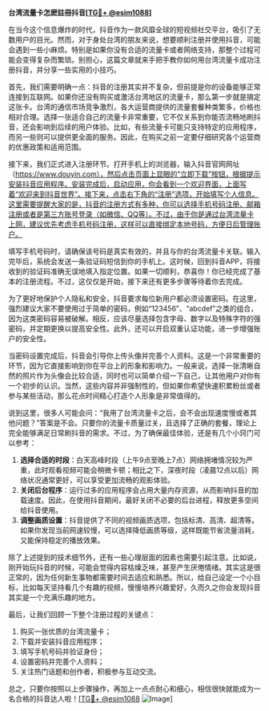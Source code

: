 **台湾流量卡怎麽註冊抖音[[TG💪+ @esim1088](https://t.me/s/esim1088)]**

在当今这个信息爆炸的时代，抖音作为一款风靡全球的短视频社交平台，吸引了无数用户的目光。然而，对于身处台湾的朋友来说，想要顺利注册并使用抖音，可能会遇到一些小麻烦。特别是如果你没有合适的流量卡或者网络支持，那整个过程可能会变得复杂而繁琐。别担心，这篇文章就来手把手教你如何用台湾流量卡成功注册抖音，并分享一些实用的小技巧。

首先，我们需要明确一点：抖音的注册其实并不复杂，但前提是你的设备能够正常连接到互联网。如果你还没有购买或激活台湾地区的流量卡，那么第一步就是搞定这张卡。台湾的通信市场竞争激烈，各大运营商提供的流量套餐种类繁多，价格也相对合理。选择一张适合自己的流量卡非常重要，它不仅关系到你能否流畅地刷抖音，还会影响到后续的用户体验。比如，有些流量卡可能只支持特定的应用程序，而另一些则可以提供更全面的服务。因此，在购买之前一定要仔细研究各个运营商的优惠政策和适用范围。

接下来，我们正式进入注册环节。打开手机上的浏览器，输入抖音官网网址（https://www.douyin.com），然后点击页面上显眼的“立即下载”按钮，根据提示安装抖音应用程序。安装完成后，启动应用，你会看到一个欢迎界面，上面写着“欢迎来到抖音世界”。接下来，点击右下角的“注册”选项，开始填写个人信息。这里需要提醒大家的是，抖音的注册方式有多种，你可以选择手机号码注册、邮箱注册或者是第三方账号登录（如微信、QQ等）。不过，由于你是通过台湾流量卡上网，建议优先考虑手机号码注册，这样可以直接绑定本地号码，方便日后管理账户。

填写手机号码时，请确保该号码是真实有效的，并且与你的台湾流量卡关联。输入完毕后，系统会发送一条验证码短信到你的手机上。这时候，回到抖音APP，将接收到的验证码准确无误地填入指定位置。如果一切顺利，恭喜你！你已经完成了基本的注册流程。不过，这仅仅是开始，接下来还有更多步骤等待着你去完成。

为了更好地保护个人隐私和安全，抖音要求每位新用户都必须设置密码。在这里，强烈建议大家不要使用过于简单的密码，例如“123456”、“abcdef”之类的组合，因为这类密码容易被破解。相反，应该尽量选择包含字母、数字以及特殊字符的强密码，并定期更换以提高安全性。此外，还可以开启双重认证功能，进一步增强账户的安全性。

当密码设置完成后，抖音会引导你上传头像并完善个人资料。这是一个非常重要的环节，因为它直接影响到你在平台上的形象和影响力。一般来说，选择一张清晰自然的照片作为头像会比较合适，同时也可以简单介绍一下自己，让其他用户对你有一个初步的认识。当然，这些内容并非强制性的，但如果你希望快速积累粉丝或者参与某些活动，那么花点时间精心打造个人形象是非常值得的。

说到这里，很多人可能会问：“我用了台湾流量卡之后，会不会出现速度慢或者其他问题？”答案是不会。只要你的流量卡质量过关，且选择了正确的套餐，理论上完全能够满足日常刷抖音的需求。不过，为了确保最佳体验，还是有几个小窍门可以参考：

1. **选择合适的时段**：白天高峰时段（上午9点至晚上7点）网络拥堵情况较为严重，此时观看视频可能会稍微卡顿；相比之下，深夜时段（凌晨12点以后）网络状况通常更好，可以享受更加流畅的观影体验。
2. **关闭后台程序**：运行过多的应用程序会占用大量内存资源，从而影响抖音的加载速度。因此，在使用抖音期间，最好关闭不必要的后台进程，释放更多空间给抖音使用。
3. **调整画质设置**：抖音提供了不同的视频画质选项，包括标清、高清、超清等。如果你发现当前网速较慢，可以选择降低画质等级，这样既能节省流量消耗，又能保持稳定的播放效果。

除了上述提到的技术细节外，还有一些心理层面的因素也需要引起注意。比如说，刚开始玩抖音的时候，可能会觉得内容枯燥乏味，甚至产生厌倦情绪。其实这是很正常的，因为任何新生事物都需要时间去适应和熟悉。所以，给自己设定一个小目标，比如每天坚持看几个有趣的视频，慢慢培养兴趣爱好，久而久之你会发现抖音其实是一个充满乐趣的地方。

最后，让我们回顾一下整个注册过程的关键点：
1. 购买一张优质的台湾流量卡；
2. 下载并安装抖音应用程序；
3. 填写手机号码并验证身份；
4. 设置密码并完善个人资料；
5. 关注热门话题和创作者，积极参与互动交流。

总之，只要你按照以上步骤操作，再加上一点点耐心和细心，相信很快就能成为一名合格的抖音达人啦！[[TG💪+ @esim1088](https://t.me/s/esim1088) ![Image](https://i.postimg.cc/4NQfJmqS/Snipaste-2025-05-13-00-14-12.png)]